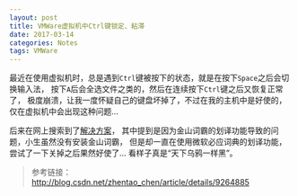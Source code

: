 ```yaml
---
layout: post
title: VMWare虚拟机中Ctrl键锁定、粘滞
date: 2017-03-14
categories: Notes
tags: VMWare
---
```


最近在使用虚拟机时，总是遇到`Ctrl`键被按下的状态，就是在按下`Space`之后会切换输入法，
按下`A`后会全选文件之类的，然后在连续按下`Ctrl`键之后又恢复正常了，
极度崩溃，让我一度怀疑自己的键盘坏掉了，不过在我的主机中是好使的，
仅在虚拟机中会出现这种问题...
  
后来在网上搜索到了[解决方案](http://blog.csdn.net/zhentao_chen/article/details/9264885)，
其中提到是因为金山词霸的划译功能导致的问题，小生虽然没有安装金山词霸，
但是却一直在使用微软必应词典的划译功能，尝试了一下关掉之后果然好使了...
看样子真是“天下乌鸦一样黑”。

> 参考链接：  
> <http://blog.csdn.net/zhentao_chen/article/details/9264885>
